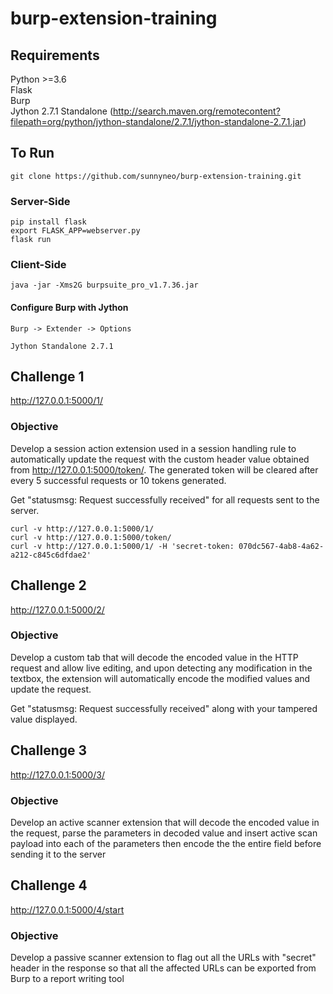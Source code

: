 # burp-extension-training

## Requirements
Python >=3.6 <br>
Flask <br>
Burp <br>
Jython 2.7.1 Standalone (http://search.maven.org/remotecontent?filepath=org/python/jython-standalone/2.7.1/jython-standalone-2.7.1.jar)

## To Run
```git clone https://github.com/sunnyneo/burp-extension-training.git```
### Server-Side
```
pip install flask
export FLASK_APP=webserver.py
flask run
```
### Client-Side
```java -jar -Xms2G burpsuite_pro_v1.7.36.jar```

#### Configure Burp with Jython
```
Burp -> Extender -> Options

Jython Standalone 2.7.1
```

## Challenge 1
http://127.0.0.1:5000/1/

### Objective
Develop a session action extension used in a session handling rule to automatically update the request with the custom header value obtained from http://127.0.0.1:5000/token/. The generated token will be cleared after every 5 successful requests or 10 tokens generated. 

Get "statusmsg: Request successfully received" for all requests sent to the server.  

```
curl -v http://127.0.0.1:5000/1/
curl -v http://127.0.0.1:5000/token/
curl -v http://127.0.0.1:5000/1/ -H 'secret-token: 070dc567-4ab8-4a62-a212-c845c6dfdae2'
```
## Challenge 2
http://127.0.0.1:5000/2/

### Objective
Develop a custom tab that will decode the encoded value in the HTTP request and allow live editing, and upon detecting any modification in the textbox, the extension will automatically encode  the modified values and update the request.

Get "statusmsg: Request successfully received" along with your tampered value displayed.

## Challenge 3
http://127.0.0.1:5000/3/

### Objective
Develop an active scanner extension that will decode the encoded value in the request, parse the parameters in decoded value and insert active scan payload into each of the parameters then encode the the entire field before sending it to the server

## Challenge 4 
http://127.0.0.1:5000/4/start 

### Objective
Develop a passive scanner extension to flag out all the URLs with "secret" header in the response so that all the affected URLs can be exported from Burp to a report writing tool 
